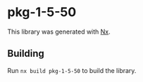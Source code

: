# pkg-1-5-50

This library was generated with [Nx](https://nx.dev).

## Building

Run `nx build pkg-1-5-50` to build the library.
